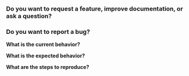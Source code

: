 ### Do you want to request a feature, improve documentation, or ask a question?

### Do you want to report a bug?

**What is the current behavior?**

**What is the expected behavior?**

**What are the steps to reproduce?**
